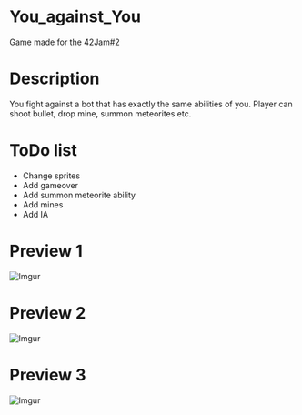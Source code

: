 # You_against_You
Game made for the 42Jam#2

# Description
You fight against a bot that has exactly the same abilities of you.
Player can shoot bullet, drop mine, summon meteorites etc.

# ToDo list
- Change sprites
- Add gameover
- Add summon meteorite ability
- Add mines
- Add IA

# Preview 1

![Imgur](https://imgur.com/WbPi24o.gif)

# Preview 2

![Imgur](https://imgur.com/WbPi24o.gif)

# Preview 3

![Imgur](https://i.imgur.com/SD2huJd.gif)
